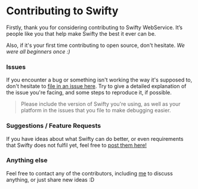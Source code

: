 # Contributing to Swifty

Firstly, thank you for considering contributing to Swifty WebService. It’s people like you that help make Swifty the best it ever can be.

Also, if it's your first time contributing to open source, don't hesitate. *We were all beginners once :)*

### Issues
If you encounter a bug or something isn't working the way it's supposed to, don't hesitate to [file in an issue here](https://github.com/Flipkart/Swifty/issues). Try to give a detailed explanation of the issue you're facing, and some steps to reproduce it, if possible.

> Please include the version of Swifty you're using, as well as your platform in the issues that you file to make debugging easier.

### Suggestions / Feature Requests
If you have ideas about what Swifty can do better, or even requirements that Swifty does not fulfil yet, feel free to [post them here!](https://github.com/Flipkart/Swifty/issues)

### Anything else
Feel free to contact any of the contributors, including [me](https://twitter.com/sids7) to discuss anything, or just share new ideas :D


